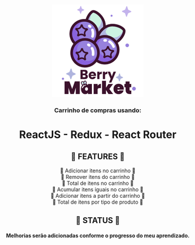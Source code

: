 
<p align="center">
  <a href="https://shopping-cart-with-react-redux.vercel.app/">
    <img src="https://github.com/4lex-passos/Shopping-Cart-with-React-Redux/blob/main/public/images/README_LOGO.png" />
  </a>
</p>

<h3 align="center">
   Carrinho de compras usando:
</h3>
<h1 align="center">
   ReactJS - Redux - React Router
</h1>

<h2 align="center">
  🍇 FEATURES 🍇
</h2>

<p align="center">
  🔹 Adicionar itens no carrinho 🔹</br>
  🔹 Remover itens do carrinho 🔹</br>
  🔹 Total de itens no carrinho 🔹</br>
  🔸 Acumular itens iguais no carrinho 🔸</br>
  🔸 Adicionar itens a partir do carrinho 🔸</br>
  🔸 Total de itens por tipo de produto 🔸
  </p>

<h2 align="center">
  🍇 STATUS 🍇
</h2>
<h4 align="center">
  Melhorias serão adicionadas conforme o progresso do meu aprendizado.
</h4>
